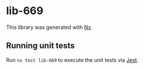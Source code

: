 # lib-669

This library was generated with [Nx](https://nx.dev).

## Running unit tests

Run `nx test lib-669` to execute the unit tests via [Jest](https://jestjs.io).
